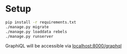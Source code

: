 # Setup
```bash
pip install -r requirements.txt
./manage.py migrate
./manage.py loaddata rebels
./manage.py runserver
```

GraphiQL will be accessible via [localhost:8000/graphql](localhost:8000/graphql)

